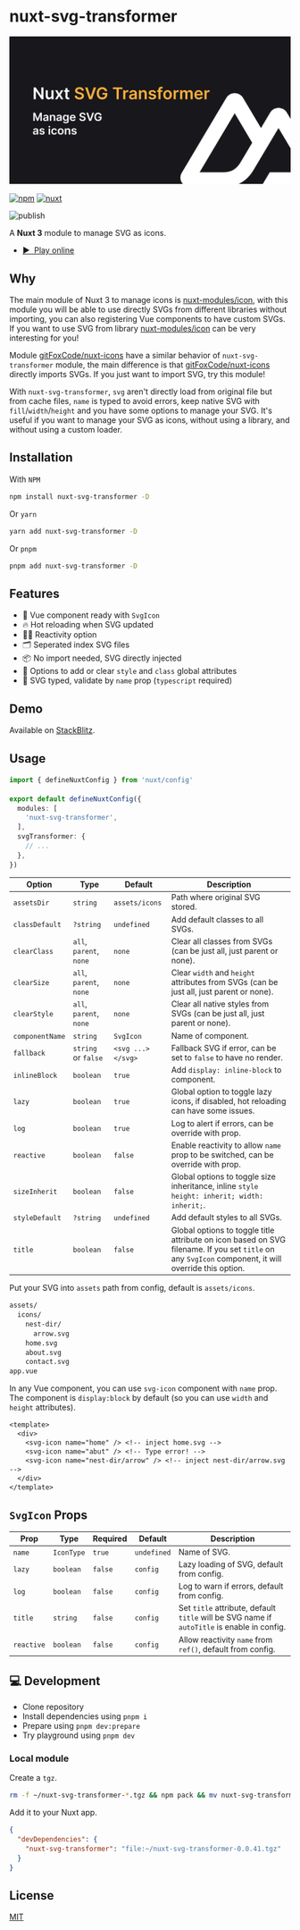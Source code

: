# nuxt-svg-transformer

[![nuxt-svg-transformer](./docs/public/cover.jpg "nuxt-svg-transformer")](./docs/public/cover.jpg)

[![npm](https://img.shields.io/npm/v/nuxt-svg-transformer.svg?style=flat-square&color=CB3837&logo=npm&logoColor=ffffff&label=npm)](https://www.npmjs.com/package/nuxt-svg-transformer)
[![nuxt](https://img.shields.io/static/v1?label=Nuxt&message=v3&color=28cf8d&style=flat-square&logo=nuxt.js&logoColor=ffffff)](https://nuxt.com/)

![publish](https://github.com/kiwilan/nuxt-svg-transformer/actions/workflows/publish.yml/badge.svg)

A **Nuxt 3** module to manage SVG as icons.

- [▶️ &nbsp;Play online](https://stackblitz.com/edit/nuxt-starter-vvr4qn)

## Why

The main module of Nuxt 3 to manage icons is [nuxt-modules/icon](https://github.com/nuxt-modules/icon), with this module you will be able to use directly SVGs from different libraries without importing, you can also registering Vue components to have custom SVGs. If you want to use SVG from library [nuxt-modules/icon](https://github.com/nuxt-modules/icon) can be very interesting for you!

Module [gitFoxCode/nuxt-icons](https://github.com/gitFoxCode/nuxt-icons) have a similar behavior of `nuxt-svg-transformer` module, the main difference is that [gitFoxCode/nuxt-icons](https://github.com/gitFoxCode/nuxt-icons) directly imports SVGs. If you just want to import SVG, try this module!

With `nuxt-svg-transformer`, `svg` aren't directly load from original file but from cache files, `name` is typed to avoid errors, keep native SVG with `fill`/`width`/`height` and you have some options to manage your SVG. It's useful if you want to manage your SVG as icons, without using a library, and without using a custom loader.

## Installation

With `NPM`

```bash
npm install nuxt-svg-transformer -D
```

Or `yarn`

```bash
yarn add nuxt-svg-transformer -D
```

Or `pnpm`

```bash
pnpm add nuxt-svg-transformer -D
```

## Features

- 🔎 Vue component ready with `SvgIcon`
- 🔥 Hot reloading when SVG updated
- 🤙🏻 Reactivity option
- 🗂 Seperated index SVG files
- 📦 No import needed, SVG directly injected
- 🎨 Options to add or clear `style` and `class` global attributes
- 🦾 SVG typed, validate by `name` prop (`typescript` required)

## Demo

Available on [StackBlitz](https://stackblitz.com/edit/nuxt-starter-vvr4qn).

## Usage

```ts
import { defineNuxtConfig } from 'nuxt/config'

export default defineNuxtConfig({
  modules: [
    'nuxt-svg-transformer',
  ],
  svgTransformer: {
    // ...
  },
})
```

| **Option**      | **Type**                | **Default**       | **Description**                                                                                                                                      |
| --------------- | ----------------------- | ----------------- | ---------------------------------------------------------------------------------------------------------------------------------------------------- |
| `assetsDir`     | `string`                | `assets/icons`    | Path where original SVG stored.                                                                                                                      |
| `classDefault`  | `?string`               | `undefined`       | Add default classes to all SVGs.                                                                                                                     |
| `clearClass`    | `all`, `parent`, `none` | `none`            | Clear all classes from SVGs (can be just all, just parent or none).                                                                                  |
| `clearSize`     | `all`, `parent`, `none` | `none`            | Clear `width` and `height` attributes from SVGs (can be just all, just parent or none).                                                              |
| `clearStyle`    | `all`, `parent`, `none` | `none`            | Clear all native styles from SVGs (can be just all, just parent or none).                                                                            |
| `componentName` | `string`                | `SvgIcon`         | Name of component.                                                                                                                                   |
| `fallback`      | `string` or `false`     | `<svg ...></svg>` | Fallback SVG if error, can be set to `false` to have no render.                                                                                      |
| `inlineBlock`   | `boolean`               | `true`            | Add `display: inline-block` to component.                                                                                                            |
| `lazy`          | `boolean`               | `true`            | Global option to toggle lazy icons, if disabled, hot reloading can have some issues.                                                                 |
| `log`           | `boolean`               | `true`            | Log to alert if errors, can be override with prop.                                                                                                   |
| `reactive`      | `boolean`               | `false`           | Enable reactivity to allow `name` prop to be switched, can be override with prop.                                                                    |
| `sizeInherit`   | `boolean`               | `false`           | Global options to toggle size inheritance, inline `style` `height: inherit; width: inherit;`.                                                        |
| `styleDefault`  | `?string`               | `undefined`       | Add default styles to all SVGs.                                                                                                                      |
| `title`         | `boolean`               | `false`           | Global options to toggle title attribute on icon based on SVG filename. If you set `title` on any `SvgIcon` component, it will override this option. |

Put your SVG into `assets` path from config, default is `assets/icons`.

```bash
assets/
  icons/
    nest-dir/
      arrow.svg
    home.svg
    about.svg
    contact.svg
app.vue
```

In any Vue component, you can use `svg-icon` component with `name` prop. The component is `display:block` by default (so you can use `width` and `height` attributes).

```vue
<template>
  <div>
    <svg-icon name="home" /> <!-- inject home.svg -->
    <svg-icon name="abut" /> <!-- Type error! -->
    <svg-icon name="nest-dir/arrow" /> <!-- inject nest-dir/arrow.svg -->
  </div>
</template>
```

## `SvgIcon` Props

| **Prop**   | **Type**   | **Required** | **Default** | **Description**                                                                             |
| ---------- | ---------- | ------------ | ----------- | ------------------------------------------------------------------------------------------- |
| `name`     | `IconType` | `true`       | `undefined` | Name of SVG.                                                                                |
| `lazy`     | `boolean`  | `false`      | `config`    | Lazy loading of SVG, default from config.                                                   |
| `log`      | `boolean`  | `false`      | `config`    | Log to warn if errors, default from config.                                                 |
| `title`    | `string`   | `false`      | `config`    | Set `title` attribute, default `title` will be SVG name if `autoTitle` is enable in config. |
| `reactive` | `boolean`  | `false`      | `config`    | Allow reactivity `name` from `ref()`, default from config.                                  |

## 💻 Development

- Clone repository
- Install dependencies using `pnpm i`
- Prepare using `pnpm dev:prepare`
- Try playground using `pnpm dev`

### Local module

Create a `tgz`.

```bash
rm -f ~/nuxt-svg-transformer-*.tgz && npm pack && mv nuxt-svg-transformer-*.tgz ~/
```

Add it to your Nuxt app.

```json
{
  "devDependencies": {
    "nuxt-svg-transformer": "file:~/nuxt-svg-transformer-0.0.41.tgz"
  }
}
```

## License

[MIT](./LICENSE)
